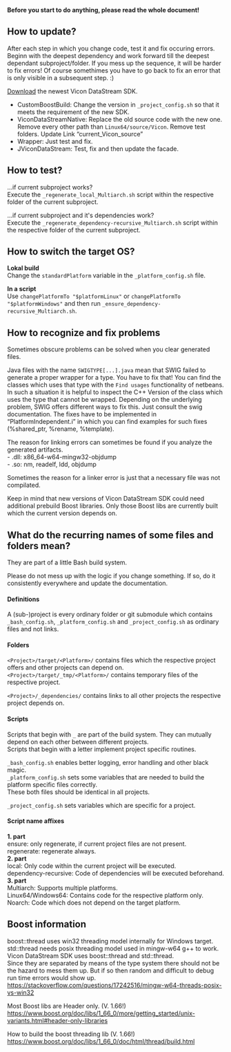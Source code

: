 **Before you start to do anything, please read the whole document!**


## How to update?
After each step in which you change code, test it and fix occuring errors. Beginn with the deepest dependency and work forward till the deepest dependant subproject/folder. If you mess up the sequence, it will be harder to fix errors! Of course somethimes you have to go back to fix an error that is only visible in a subsequent step. :)

[Download](https://www.vicon.com/software/datastream-sdk/?section=downloads) the newest Vicon DataStream SDK.

* CustomBoostBuild: Change the version in `_project_config.sh` so that it meets the requirement of the new SDK.
* ViconDataStreamNative: Replace the old source code with the new one. Remove every other path than `Linux64/source/Vicon`. Remove test folders. Update Link “current_Vicon_source”
* Wrapper: Just test and fix.
* JViconDataStream: Test, fix and then update the facade.


## How to test?
...if current subproject works? \
Execute the `_regenerate_local_Multiarch.sh` script within the respective folder of the current subproject.

...if current subproject and it's dependencies work? \
Execute the `_regenerate_dependency-recursive_Multiarch.sh` script within the respective folder of the current subproject.


## How to switch the target OS?
**Lokal build** \
Change the `standardPlatform` variable in the `_platform_config.sh` file.

**In a script** \
Use `changePlatformTo "$platformLinux"` or `changePlatformTo "$platformWindows"` and then run `_ensure_dependency-recursive_Multiarch.sh`.


## How to recognize and fix problems
Sometimes obscure problems can be solved when you clear generated files.

Java files with the name `SWIGTYPE[...].java` mean that SWIG failed to generate a proper wrapper for a type. You have to fix that! You can find the classes which uses that type with the `Find usages` functionality of netbeans. In such a situation it is helpful to inspect the C++ Version of the class which uses the type that cannot be wrapped. Depending on the underlying problem, SWIG offers different ways to fix this. Just consult the swig documentation. The fixes have to be implemented in “PlatformIndependent.i” in which you can find examples for such fixes (%shared_ptr, %rename, %template).

The reason for linking errors can sometimes be found if you analyze the generated artifacts. \
\- .dll: x86_64-w64-mingw32-objdump \
\- .so: nm, readelf, ldd, objdump

Sometimes the reason for a linker error is just that a necessary file was not compilated.

Keep in mind that new versions of Vicon DataStream SDK could need additional prebuild Boost libraries. Only those Boost libs are currently built which the current version depends on.


## What do the recurring names of some files and folders mean?
They are part of a little Bash build system.

Please do not mess up with the logic if you change something. If so, do it consistently everywhere and update the documentation.


#### Definitions
A (sub-)project is every ordinary folder or git submodule which contains `_bash_config.sh`, `_platform_config.sh` and `_project_config.sh` as ordinary files and not links.


#### Folders
`<Project>/target/<Platform>/` contains files which the respective project offers and other projects can depend on. \
`<Project>/target/_tmp/<Platform>/` contains temporary files of the respective project.

`<Project>/_dependencies/` contains links to all other projects the respective project depends on.


#### Scripts
Scripts that begin with `_` are part of the build system. They can mutually depend on each other between different projects. \
Scripts that begin with a letter implement project specific routines.

`_bash_config.sh` enables better logging, error handling and other black magic. \
`_platform_config.sh` sets some variables that are needed to build the platform specific files correctly. \
These both files should be identical in all projects.

`_project_config.sh` sets variables which are specific for a project.


#### Script name affixes
**1. part** \
ensure: only regenerate, if current project files are not present. \
regenerate: regenerate always. \
**2. part** \
local: Only code within the current project will be executed. \
dependency-recursive: Code of dependencies will be executed beforehand. \
**3. part** \
Multiarch: Supports multiple platforms. \
Linux64/Windows64: Contains code for the respective platform only. \
Noarch: Code which does not depend on the target platform.


## Boost information
boost::thread uses win32 threading model internally for Windows target. \
std::thread needs posix threading model used in mingw-w64 g++ to work. \
Vicon DataStream SDK uses boost::thread and std::thread. \
Since they are separated by means of the type system there should not be the hazard to mess them up.
But if so then random and difficult to debug run time errors would show up. \
https://stackoverflow.com/questions/17242516/mingw-w64-threads-posix-vs-win32

Most Boost libs are Header only. (V. 1.66!) \
https://www.boost.org/doc/libs/1_66_0/more/getting_started/unix-variants.html#header-only-libraries

How to build the boost threading lib (V. 1.66!) \
https://www.boost.org/doc/libs/1_66_0/doc/html/thread/build.html

